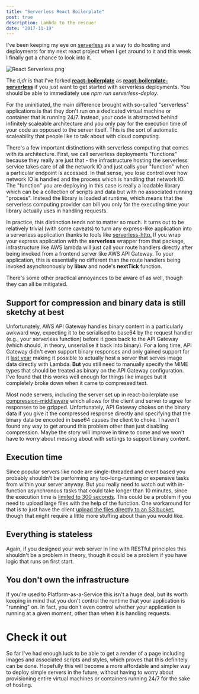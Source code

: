 ```yaml
---
title: "Serverless React Boilerplate"
post: true
description: Lambda to the rescue!
date: "2017-11-19"
---
```


I've been keeping my eye on [serverless](https://serverless.com) as a way to do hosting and deployments for my next react project when I get around to it and this week I finally got a chance to look into it.

![React Serverless.png](https://sspilsbury-com-images.s3.amazonaws.com/posts/wordpress/images/react-serverless.png)

The _tl;dr_ is that I've forked **[react-boilerplate](https://github.com/react-boilerplate/react-boilerplate)** as [**react-boilerplate-serverless**](https://github.com/smspillaz/react-boilerplate-serverless) if you just want to get started with serverless deployments. You should be able to immediately use *npm run serverless-deploy*.

For the uninitiated, the main difference brought with so-called "serverless" applications is that they don't run on a dedicated virtual machine or container that is running 24/7. Instead, your code is abstracted behind infinitely scaleable architecture and you only pay for the execution time of your code as opposed to the server itself. This is the sort of automatic scaleability that people like to talk about with cloud computing.

There's a few important distinctions with serverless computing that comes with its architecture. First, we call serverless deployments "functions" because they really are just that - the infrastructure hosting the serverless service takes care of all the network IO and just calls your "function" when a particular endpoint is accessed. In that sense, you lose control over how network IO is handled and the process which is handling that network IO. The "function" you are deploying in this case is really a loadable library which can be a collection of scripts and data but with no associated running "process". Instead the library is loaded at runtime, which means that the serverless computing provider can bill you only for the executing time your library actually uses in handling requests.

In practice, this distinction tends not to matter so much. It turns out to be relatively trivial (with some caveats) to turn any express-like application into a serverless application thanks to tools like [serverless-http.](https://www.npmjs.com/package/serverless-http) If you wrap your express application with the **serverless** wrapper from that package, infrastructure like AWS lambda will just call your route handlers directly after being invoked from a frontend server like AWS API Gateway. To your application, this is essentially no different than the route handlers being invoked asynchronously by **libuv** and node's **nextTick** function.

There's some other practical annoyances to be aware of as well, though they can all be mitigated.

## Support for compression and binary data is still sketchy at best

Unfortunately, AWS API Gateway handles binary content in a particularly awkward way, expecting it to be serialised to base64 by the request handler (e.g., your serverless function) before it goes back to the API Gateway (which should, in theory, unserialise it back into binary). For a long time, API Gateway didn't even support binary responses and only gained support for it [last year](https://aws.amazon.com/about-aws/whats-new/2016/11/binary-data-now-supported-by-api-gateway/) making it possible to actually host a server that serves image data directly with Lambda. **But** you still need to manually specify the MIME types that should be treated as binary on the API Gateway configuration. I've found that this works well enough for things like images but it completely broke down when it came to compressed text.

Most node servers, including the server set up in react-boilerplate use [compression-middleware](https://github.com/expressjs/compression) which allows for the client and server to agree for responses to be gzipped. Unfortunately, API Gateway chokes on the binary data if you give it the compressed response directly and specifying that the binary data be encoded in base64 causes the client to choke. I haven't found any way to get around this problem other than just disabling compression. Maybe the story will improve in time to come and we won't have to worry about messing about with settings to support binary content.

## Execution time

Since popular servers like node are single-threaded and event based you probably shouldn't be performing any too-long-running or expensive tasks from within your server anyway. But you really need to watch out with in-function asynchronous tasks that could take longer than 10 minutes, since the execution time is [limited to 300 seconds](http://docs.aws.amazon.com/lambda/latest/dg/limits.html#limits-list). This could be a problem if you need to upload large files with the help of the function. One workaround for that is to just have the client [upload the files directly to an S3 bucket,](http://docs.aws.amazon.com/AmazonS3/latest/dev/UsingHTTPPOST.html) though that might require a little more stuffing about than you would like.

## Everything is stateless

Again, if you designed your web server in line with RESTful principles this shouldn't be a problem in theory, though it could be a problem if you have logic that runs on first start.

## You don't own the infrastructure

If you're used to Platform-as-a-Service this isn't a huge deal, but its worth keeping in mind that you don't control the runtime that your application is "running" on. In fact, you don't even control whether your application is running at a given moment, other than when it is handling requests.

# Check it out

So far I've had enough luck to be able to get a render of a page including images and associated scripts and styles, which proves that this definitely can be done. Hopefully this will become a more affordable and simpler way to deploy simple servers in the future, without having to worry about provisioning entire virtual machines or containers running 24/7 for the sake of hosting.

